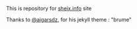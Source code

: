 This is repository for [sheix.info](www.sheix.info) site

Thanks to [@aigarsdz](http://twitter.com/aigarsdz), for his jekyll theme : "brume"
